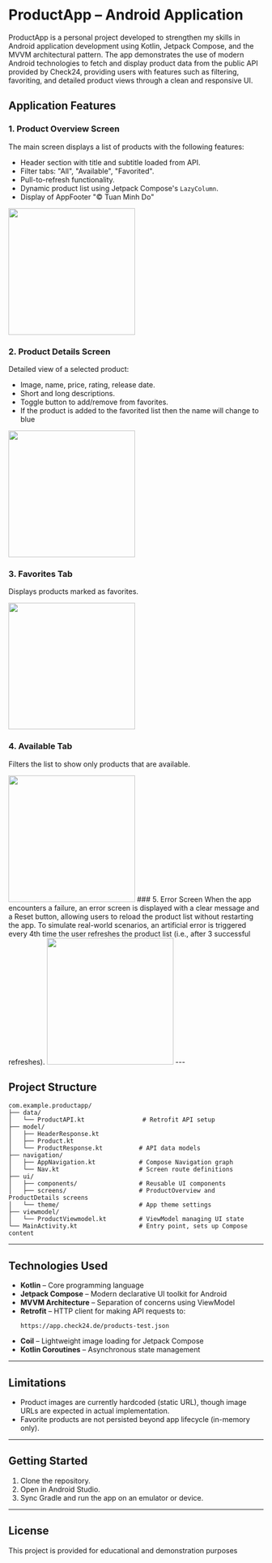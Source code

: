 # ProductApp – Android Application

ProductApp is a personal project developed to strengthen my skills in Android application development using Kotlin, Jetpack Compose, and the MVVM architectural pattern. The app demonstrates the use of modern Android technologies to fetch and display product data from the public API provided by Check24, providing users with features such as filtering, favoriting, and detailed product views through a clean and responsive UI.

##  Application Features

### 1. Product Overview Screen
The main screen displays a list of products with the following features:
- Header section with title and subtitle loaded from API.
- Filter tabs: "All", "Available", "Favorited".
- Pull-to-refresh functionality.
- Dynamic product list using Jetpack Compose's `LazyColumn`.
- Display of AppFooter "© Tuan Minh Do"
<img src="app/public/assets/screenshots/ProductOverview.png" width="250"/>

### 2. Product Details Screen
Detailed view of a selected product:
- Image, name, price, rating, release date.
- Short and long descriptions.
- Toggle button to add/remove from favorites.
- If the product is added to the favorited list then the name will change to blue
<img src="app/public/assets/screenshots/ProductDetails.png" width="250"/>

### 3. Favorites Tab
Displays products marked as favorites.

<img src="app/public/assets/screenshots/Favourites.png" width="250"/>

### 4. Available Tab
Filters the list to show only products that are available.

<img src="app/public/assets/screenshots/Available.png" width="250"/>
### 5. Error Screen
When the app encounters a failure, an error screen is displayed with a clear message and a Reset button, allowing users to reload the product list without restarting the app.
To simulate real-world scenarios, an artificial error is triggered every 4th time the user refreshes the product list (i.e., after 3 successful refreshes). 

<img src="app/public/assets/screenshots/Error.png" width="250"/>
---

##  Project Structure

```
com.example.productapp/
├── data/
│   └── ProductAPI.kt                # Retrofit API setup
├── model/
│   ├── HeaderResponse.kt
│   ├── Product.kt
│   └── ProductResponse.kt          # API data models
├── navigation/
│   ├── AppNavigation.kt            # Compose Navigation graph
│   └── Nav.kt                      # Screen route definitions
├── ui/
│   ├── components/                 # Reusable UI components
│   ├── screens/                    # ProductOverview and ProductDetails screens
│   └── theme/                      # App theme settings
├── viewmodel/
│   └── ProductViewmodel.kt         # ViewModel managing UI state
└── MainActivity.kt                 # Entry point, sets up Compose content
```

---

## Technologies Used

- **Kotlin** – Core programming language
- **Jetpack Compose** – Modern declarative UI toolkit for Android
- **MVVM Architecture** – Separation of concerns using ViewModel
- **Retrofit** – HTTP client for making API requests to:
  ```
  https://app.check24.de/products-test.json
  ```
- **Coil** – Lightweight image loading for Jetpack Compose
- **Kotlin Coroutines** – Asynchronous state management

---

## Limitations

- Product images are currently hardcoded (static URL), though image URLs are expected in actual implementation.
- Favorite products are not persisted beyond app lifecycle (in-memory only).

---

## Getting Started

1. Clone the repository.
2. Open in Android Studio.
3. Sync Gradle and run the app on an emulator or device.

---

## License

This project is provided for educational and demonstration purposes

